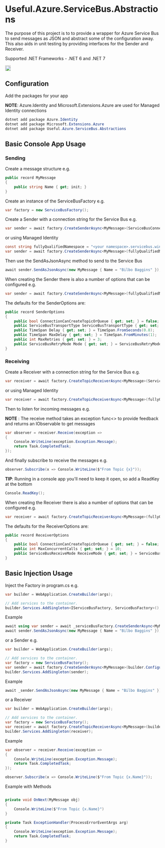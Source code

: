 # Useful.Azure.ServiceBus.Abstractions

The purpose of this project is to to provide a wrapper for Azure Service Bus to send messages as JSON and abstract some of the configuration away. This also aids in unit testing by providing interfaces for the Sender and Receiver.

Supported .NET Frameworks - .NET 6 and .NET 7

<a href="https://badge.fury.io/nu/Useful.Azure.ServiceBus.Abstractions"><img src="https://badge.fury.io/nu/Useful.Azure.ServiceBus.Abstractions.svg" alt="NuGet version" height="18"></a>

## Configuration

Add the packages for your app

__NOTE__: Azure.Identity and Microsoft.Extensions.Azure are used for Managed Identity connections

```PowerShell
dotnet add package Azure.Identity
dotnet add package Microsoft.Extensions.Azure
dotnet add package Useful.Azure.ServiceBus.Abstractions
```

## Basic Console App Usage


### Sending

Create a message structure e.g.

```csharp
public record MyMessage
{
    public string Name { get; init; }
}
```

Create an instance of the ServiceBusFactory e.g.

```csharp
var factory = new ServiceBusFactory();
```

Create a Sender with a connection string for the Service Bus e.g.

```csharp
var sender = await factory.CreateSenderAsync<MyMessage>(ServiceBusConnectionString, "myTopic");
```

or using Managed Identity

```csharp
const string fullyQualifiedNamespace = "<your namespace>.servicebus.windows.net";
var sender = await factory.CreateSenderAsync<MyMessage>(fullyQualifiedNamespace, new DefaultAzureCredential(), "myTopic");
```

Then use the SendAsJsonAsync method to send to the Service Bus

```csharp
await sender.SendAsJsonAsync(new MyMessage { Name = "Bilbo Baggins" });
```

When creating the Sender there is also a number of options that can be configured e.g.

```csharp
var sender = await factory.CreateSenderAsync<MyMessage>(fullyQualifiedNamespace, new DefaultAzureCredential(), "myTopic", new SenderOptions { ConnectionCanCreateTopicOrQueue = true } );
```

The defaults for the SenderOptions are:

```csharp
public record SenderOptions
{
    public bool ConnectionCanCreateTopicOrQueue { get; set; } = false;
    public ServiceBusTransportType ServiceBusTransportType { get; set; } = ServiceBusTransportType.AmqpTcp;
    public TimeSpan Delay { get; set; } = TimeSpan.FromSeconds(0.8);
    public TimeSpan MaxDelay { get; set; } = TimeSpan.FromMinutes(1);
    public int MaxRetries { get; set; } = 3;
    public ServiceBusRetryMode Mode { get; set; } = ServiceBusRetryMode.Exponential;
}
```

### Receiving

Create a Receiver with a connection string for the Service Bus e.g.

```csharp
var receiver = await factory.CreateTopicReceiverAsync<MyMessage>(ServiceBusConnectionString, "myTopic", "mySub");
```

or using Managed Identity

```csharp
var receiver = await factory.CreateTopicReceiverAsync<MyMessage>(fullyQualifiedNamespace, new DefaultAzureCredential(), "myTopic", "mySub");
```

Then to listen for incoming messages e.g.

__NOTE__ : The receive method takes an exception func<> to provide feedback and returns an IObservable to get messages

```csharp
var observer = receiver.Receive(exception =>
{
    Console.WriteLine(exception.Exception.Message);
    return Task.CompletedTask;
});
```

And finally subscribe to receive the messages e.g.

```csharp
observer.Subscribe(x => Console.WriteLine($"From Topic {x}"));
```

__TIP__: Running in a console app you'll need to keep it open, so add a ReadKey at the bottom

```csharp
Console.ReadKey();
```

When creating the Receiver there is also a number of options that can be configured e.g.

```csharp
var receiver = await factory.CreateTopicReceiverAsync<MyMessage>(fullyQualifiedNamespace, new DefaultAzureCredential(), "myTopic", "mySub", new ReceiverOptions { ConnectionCanCreateTopicOrQueue = true });
```

The defaults for the ReceiverOptions are:

```csharp
public record ReceiverOptions
{
    public bool ConnectionCanCreateTopicOrQueue { get; set; } = false;
    public int MaxConcurrentCalls { get; set; } = 10;
    public ServiceBusReceiveMode ReceiveMode { get; set; } = ServiceBusReceiveMode.PeekLock;
}
```

## Basic Injection Usage

Inject the Factory in program.cs e.g.

```csharp
var builder = WebApplication.CreateBuilder(args);

// Add services to the container.
builder.Services.AddSingleton<IServiceBusFactory, ServiceBusFactory>();

```

Example

```csharp
await using var sender = await _serviceBusFactory.CreateSenderAsync<MyMessage>(SendConnectionString, "myTopic");
await sender.SendAsJsonAsync(new MyMessage { Name = "Bilbo Baggins" });
```

or a Sender e.g.

```csharp
var builder = WebApplication.CreateBuilder(args);

// Add services to the container.
var factory = new ServiceBusFactory();
var sender = await factory.CreateSenderAsync<MyMessage>(builder.Configuration["ServiceBusSendConnectionString"], "myTopic");
builder.Services.AddSingleton(sender);
```

Example

```csharp
await _sender.SendAsJsonAsync(new MyMessage { Name = "Bilbo Baggins" });
```

or a Receiver

```csharp
var builder = WebApplication.CreateBuilder(args);

// Add services to the container.
var factory = new ServiceBusFactory();
var receiver = await factory.CreateTopicReceiverAsync<MyMessage>(builder.Configuration["ServiceBusReceiveConnectionString"], "myTopic", "mySub");
builder.Services.AddSingleton(receiver);
```

Example

```csharp
var observer = receiver.Receive(exception =>
{
    Console.WriteLine(exception.Exception.Message);
    return Task.CompletedTask;
});

observer.Subscribe(x => Console.WriteLine($"From Topic {x.Name}"));
```

Example with Methods

```csharp

private void OnNext(MyMessage obj)
{
    Console.WriteLine($"From Topic {x.Name}")
}

private Task ExceptionHandler(ProcessErrorEventArgs arg)
{
    Console.WriteLine(exception.Exception.Message);
    return Task.CompletedTask;
}
```